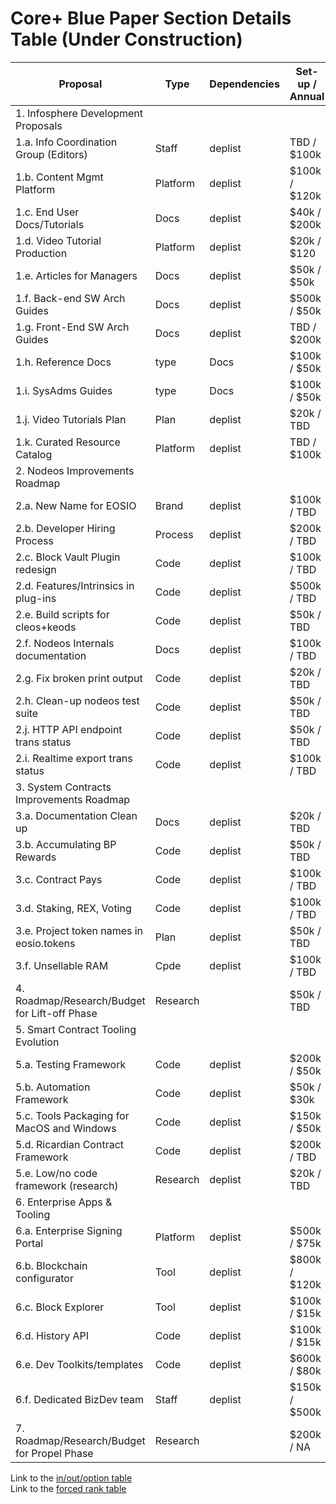 # Core+ Blue Paper Section Details Table (Under Construction) 

| **Proposal** | **Type** | **Dependencies** | **Set-up / Annual** | **Time** |
| --- | --- | --- | --- | --- |
| 1. Infosphere Development Proposals | &nbsp; | &nbsp; | &nbsp; | &nbsp; |
| 1.a. Info Coordination Group (Editors) | Staff | deplist | TBD / $100k | duration |
| 1.b. Content Mgmt Platform | Platform | deplist | $100k / $120k | duration |
| 1.c. End User Docs/Tutorials | Docs | deplist | $40k / $200k | duration |
| 1.d. Video Tutorial Production | Platform | deplist | $20k / $120 | duration |
| 1.e. Articles for Managers | Docs | deplist | $50k / $50k | duration |
| 1.f. Back-end SW Arch Guides | Docs | deplist | $500k / $50k | duration |
| 1.g. Front-End SW Arch Guides | Docs | deplist | TBD / $200k | duration |
| 1.h. Reference Docs | type | Docs | $100k / $50k | duration |
| 1.i. SysAdms Guides | type | Docs | $100k / $50k | duration |
| 1.j. Video Tutorials Plan | Plan | deplist | $20k / TBD | duration |
| 1.k. Curated Resource Catalog | Platform | deplist | TBD / $100k | duration |
| 2. Nodeos Improvements Roadmap | &nbsp; | &nbsp; | &nbsp; | &nbsp; |
| 2.a. New Name for EOSIO | Brand | deplist | $100k / TBD | duration |
| 2.b. Developer Hiring Process | Process | deplist | $200k / TBD | duration |
| 2.c. Block Vault Plugin redesign | Code | deplist | $100k / TBD | duration |
| 2.d. Features/Intrinsics in plug-ins | Code | deplist | $500k / TBD | duration |
| 2.e. Build scripts for cleos+keods | Code | deplist | $50k / TBD | duration |
| 2.f. Nodeos Internals documentation | Docs | deplist | $100k / TBD | duration |
| 2.g. Fix broken print output | Code | deplist | $20k / TBD | duration |
| 2.h. Clean-up nodeos test suite | Code | deplist | $50k / TBD | duration |
| 2.j. HTTP API endpoint trans status | Code | deplist | $50k / TBD | duration |
| 2.i. Realtime export trans status | Code | deplist | $100k / TBD | duration |
| 3. System Contracts Improvements Roadmap | &nbsp; | &nbsp; | &nbsp; | &nbsp; |
| 3.a. Documentation Clean up | Docs | deplist | $20k / TBD | duration |
| 3.b. Accumulating BP Rewards | Code | deplist | $50k / TBD | duration |
| 3.c. Contract Pays | Code | deplist | $100k / TBD | duration |
| 3.d. Staking, REX, Voting | Code | deplist | $100k / TBD | duration |
| 3.e. Project token names in eosio.tokens | Plan | deplist | $50k / TBD | duration |
| 3.f. Unsellable RAM | Cpde | deplist | $100k / TBD | duration |
| 4. Roadmap/Research/Budget for Lift-off Phase | Research | &nbsp; | $50k / TBD | &nbsp; |
| 5. Smart Contract Tooling Evolution | &nbsp; | &nbsp; | &nbsp; | &nbsp; |
| 5.a. Testing Framework | Code | deplist | $200k / $50k | duration |
| 5.b. Automation Framework | Code | deplist | $50k / $30k | duration |
| 5.c. Tools Packaging for MacOS and Windows | Code | deplist | $150k / $50k | duration |
| 5.d. Ricardian Contract Framework | Code | deplist | $200k / TBD | duration |
| 5.e. Low/no code framework (research) | Research | deplist | $20k / TBD | duration |
| 6. Enterprise Apps & Tooling | &nbsp; | &nbsp; | &nbsp; | &nbsp; |
| 6.a. Enterprise Signing Portal | Platform | deplist | $500k / $75k | duration |
| 6.b. Blockchain configurator | Tool | deplist | $800k / $120k | duration |
| 6.c. Block Explorer | Tool | deplist | $100k / $15k | duration |
| 6.d. History API | Code | deplist | $100k / $15k | duration |
| 6.e. Dev Toolkits/templates | Code | deplist | $600k / $80k | duration |
| 6.f. Dedicated BizDev team | Staff | deplist | $150k / $500k | duration |
| 7. Roadmap/Research/Budget for Propel Phase | Research | &nbsp; | $200k / NA | &nbsp; |

Link to the [in/out/option table](in-out-option.md)<br/>
Link to the [forced rank table](section-rank.md)
